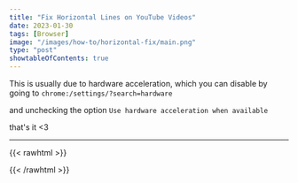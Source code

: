 ```yaml
---
title: "Fix Horizontal Lines on YouTube Videos"
date: 2023-01-30
tags: [Browser]
image: "/images/how-to/horizontal-fix/main.png"
type: "post"
showtableOfContents: true
---
```


This is usually due to hardware acceleration, which you can disable by going to `chrome:/settings/?search=hardware` 

and unchecking the option `Use hardware acceleration when available`

that's it <3

----

{{< rawhtml >}} 
<script src="https://utteranc.es/client.js"
        repo="mansoorbarri/website"
        issue-term="title"
        theme="github-dark"
        crossorigin="anonymous"
        async>
</script>
{{< /rawhtml >}}